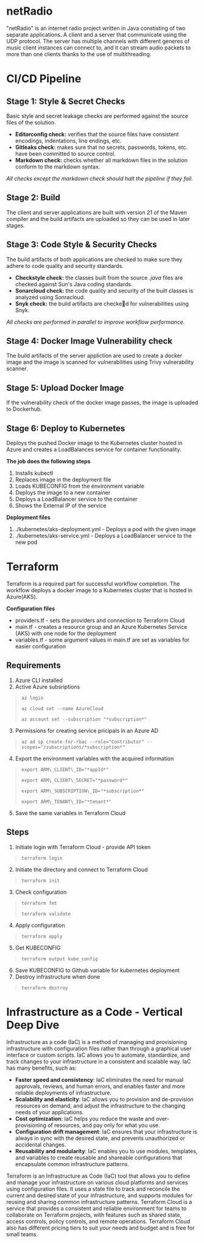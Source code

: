 # netRadio
"netRadio" is an internet radio project written in Java constisting of two separate applications. A client and a server that communicate using the UDP protocol. The server has multiple channels with different generes of music client instances can connect to, and it can stream audio packets to more than one clients thanks to the use of multithreading.

# CI/CD Pipeline

## Stage 1: Style & Secret Checks
Basic style and secret leakage checks are performed against the source files of the solution.

* __Editorconfig check:__ verifies that the source files have consistent encodings, indentations, line endings, etc.
* __Gitleaks check:__ makes sure that no secrets, passwords, tokens, etc. have been committed to source control.
* __Markdown check:__ checks whether all markdown files in the solution conform to the markdown syntax.

_All checks except the markdown check should halt the pipeline if they fail._

## Stage 2: Build
The client and server applications are built with version 21 of the Maven compiler and the build artifacts are uploaded so they can be used in later stages.

## Stage 3: Code Style & Security Checks
The build artifacts of both applications are checked to make sure they adhere to code quality and security standards.

* __Checkstyle check:__ the classes built from the source _.java_ files are checked against Sun's Java coding standards.
* __Sonarcloud check:__ the code quality and security of the built classes is analyzed using Sonracloud.
* __Snyk check:__ the build artifacts are checked for vulnerabilities using Snyk.

_All checks are performed in parallel to improve workflow performance._

## Stage 4: Docker Image Vulnerability check
The build artifacts of the server appliction are used to create a docker image and the image is scanned for vulnerabilities using Trivy vulnerability scanner.

## Stage 5: Upload Docker Image
If the vulnerability check of the docker image passes, the image is uploaded to Dockerhub.

## Stage 6: Deploy to Kubernetes
Deploys the pushed Docker image to the Kubernetes cluster hosted in Azure and creates a LoadBalances service for container functionality.

__The job does the following steps__
1. Installs kubectl
2. Replaces image in the deployment file
3. Loads KUBECONFIG from the environment variable
4. Deploys the image to a new container
5. Deploys a LoadBalancer service to the container
6. Shows the External IP of the service

__Deployment files__
1. ./kubernetes/aks-deployment.yml - Deploys a pod with the given image
2. ./kubernetes/aks-service.yml - Deploys a LoadBalancer service to the new pod

# Terraform

Terraform is a required part for successful workflow completion. The workflow deploys a docker image to a Kubernetes cluster that is hosted in Azure(AKS).

__Configuration files__
* providers.tf - sets the providers and connection to Terraform Cloud
* main.tf - creates a resource group and an Azure Kubernetes Service (AKS) with one node for the deployment
* variables.tf - some argument values in main.tf are set as variables for easier configuration

## Requirements

1. Azure CLI installed
2. Active Azure subsriptions
> `az login`
> 
> `az cloud set --name AzureCloud`
> 
> `az account set --subscription "*subscription*"`
3. Permissions for creating service pricipals in an Azure AD
> `az ad sp create-for-rbac --role="Contributor" --scopes="/subscriptions/*subscription*"`
4. Export the environment variables with the acquired information
> `export ARM\_CLIENT\_ID="*appId*"`
> 
> `export ARM\_CLIENT\_SECRET="*password*"`
> 
> `export ARM\_SUBSCRIPTION\_ID="*subscription*"`
> 
> `export ARM\_TENANT\_ID="*tenant*"`
5. Save the same variables in Terraform Cloud

## Steps

1. Initiate login with Terraform Cloud - provide API token
> `terraform login`
2. Initiate the directory and connect to Terraform Cloud
> `terraform init`
3. Check configuration
> `terraform fmt`
> 
> `terraform validate`
4. Apply configuration
> `terraform apply`
5. Get KUBECONFIG
> `terraform output kube_config`
6. Save KUBECONFIG to Github variable for kubernetes deployment
7. Destroy infrastructure when done
> `terraform destroy`

# Infrastructure as a Code - Vertical Deep Dive

Infrastructure as a code (IaC) is a method of managing and provisioning infrastructure with configuration files rather than through a graphical user interface or custom scripts. IaC allows you to automate, standardize, and track changes to your infrastructure in a consistent and scalable way. IaC has many benefits, such as:

* __Faster speed and consistency__: IaC eliminates the need for manual approvals, reviews, and human errors, and enables faster and more reliable deployments of infrastructure.
* __Scalability and elasticity__: IaC allows you to provision and de-provision resources on demand, and adjust the infrastructure to the changing needs of your applications.
* __Cost optimization__: IaC helps you reduce the waste and over-provisioning of resources, and pay only for what you use.
* __Configuration drift management__: IaC ensures that your infrastructure is always in sync with the desired state, and prevents unauthorized or accidental changes.
* __Reusability and modularity__: IaC enables you to use modules, templates, and variables to create reusable and shareable configurations that encapsulate common infrastructure patterns.

Terraform is an Infrastructure as Code (IaC) tool that allows you to define and manage your infrastructure on various cloud platforms and services using configuration files. It uses a state file to track and reconcile the current and desired state of your infrastructure, and supports modules for reusing and sharing common infrastructure patterns. Terraform Cloud is a service that provides a consistent and reliable environment for teams to collaborate on Terraform projects, with features such as shared state, access controls, policy controls, and remote operations. Terraform Cloud also has different pricing tiers to suit your needs and budget and is free for small teams.
